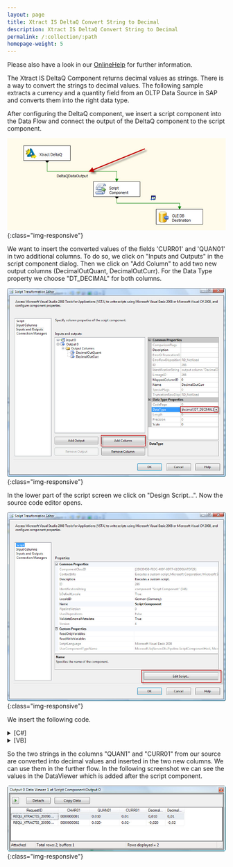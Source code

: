 ```yaml
---
layout: page
title: Xtract IS DeltaQ Convert String to Decimal
description: Xtract IS DeltaQ Convert String to Decimal
permalink: /:collection/:path
homepage-weight: 5
---
```


Please also have a look in our [OnlineHelp](https://help.theobald-software.com/en/) for further information.

The Xtract IS DeltaQ Component returns decimal values as strings. There is a way to convert the strings to decimal values. The following sample extracts a currency and a quantity field from an OLTP Data Source in SAP and converts them into the right data type.

After configuring the DeltaQ component, we insert a script component into the Data Flow and connect the output of the DeltaQ component to the script component.

![ScriptEditor01](/img/contents/ScriptEditor01.jpg){:class="img-responsive"}

We want to insert the converted values of the fields 'CURR01' and 'QUAN01' in two additional columns. To do so, we click on "Inputs and Outputs" in the script component dialog. Then we click on "Add Column" to add two new output columns (DecimalOutQuant, DecimalOutCurr). For the Data Type property we choose "DT_DECIMAL" for both columns.

![ScriptEditor02](/img/contents/ScriptEditor02.jpg){:class="img-responsive"}

In the lower part of the script screen we click on "Design Script...". Now the source code editor opens.

![ScriptEditor03](/img/contents/ScriptEditor03.jpg){:class="img-responsive"}

We insert the following code.

<details>
<summary>[C#]</summary>
{% highlight csharp %}
public override void Input0_ProcessInputRow(Input0Buffer Row)
    {
        System.Globalization.NumberFormatInfo  nfi = new System.Globalization.NumberFormatInfo();
        Row.DecimalOutQuant = Convert.ToDecimal(Row.QUAN01.ToString(), nfi);
        Row.DecimalOutCurr = Convert.ToDecimal(Row.CURR01.ToString(), nfi);
    }

{% endhighlight %}
</details>

<details>
<summary>[VB]</summary>
{% highlight visualbasic %}
Public Overrides Sub Eingabe0_ProcessInputRow(ByVal Row As Eingabe0Buffer)
        Dim nfi As Globalization.NumberFormatInfo = New Globalization.NumberFormatInfo()
        Row.DecimalOutQuant = Convert.ToDecimal(Row.QUAN01.ToString(), nfi)
        Row.DecimalOutCurr = Convert.ToDecimal(Row.CURR01.ToString(), nfi)
 End Sub
{% endhighlight %}
</details>

So the two strings in the columns "QUAN1" and "CURR01" from our source are converted into decimal values and inserted in the two new columns. We can use them in the further flow. In the following screenshot we can see the values in the DataViewer which is added after the script component.

![ScriptEditor04](/img/contents/ScriptEditor04.jpg){:class="img-responsive"}

